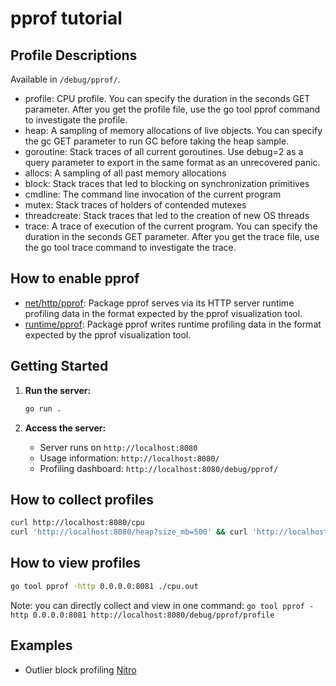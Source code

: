 # pprof tutorial

## Profile Descriptions

Available in `/debug/pprof/`.

- profile: CPU profile. You can specify the duration in the seconds GET parameter. After you get the profile file, use the go tool pprof command to investigate the profile.
- heap: A sampling of memory allocations of live objects. You can specify the gc GET parameter to run GC before taking the heap sample.
- goroutine: Stack traces of all current goroutines. Use debug=2 as a query parameter to export in the same format as an unrecovered panic.
- allocs: A sampling of all past memory allocations
- block: Stack traces that led to blocking on synchronization primitives
- cmdline: The command line invocation of the current program
- mutex: Stack traces of holders of contended mutexes
- threadcreate: Stack traces that led to the creation of new OS threads
- trace: A trace of execution of the current program. You can specify the duration in the seconds GET parameter. After you get the trace file, use the go tool trace command to investigate the trace.

## How to enable pprof

- [net/http/pprof](https://pkg.go.dev/net/http/pprof): Package pprof serves via its HTTP server runtime profiling data in the format expected by the pprof visualization tool.
- [runtime/pprof](https://pkg.go.dev/runtime/pprof): Package pprof writes runtime profiling data in the format expected by the pprof visualization tool.


## Getting Started

1. **Run the server:**
   ```bash
   go run .
   ```

2. **Access the server:**
   - Server runs on `http://localhost:8080`
   - Usage information: `http://localhost:8080/`
   - Profiling dashboard: `http://localhost:8080/debug/pprof/`

## How to collect profiles

```bash
curl http://localhost:8080/cpu
curl 'http://localhost:8080/heap?size_mb=500' && curl 'http://localhost:8080/debug/pprof/heap' --output heap.out
```

## How to view profiles

```bash
go tool pprof -http 0.0.0.0:8081 ./cpu.out
```

Note: you can directly collect and view in one command: `go tool pprof -http 0.0.0.0:8081 http://localhost:8080/debug/pprof/profile`

## Examples

- Outlier block profiling [Nitro](https://github.com/OffchainLabs/nitro/blob/90570c4bd330bd23321b9e4ca9e41440ab544d2a/execution/gethexec/executionengine.go#L512-L527)

